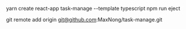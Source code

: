 
yarn create react-app task-manage --template typescript
npm run eject

git remote add origin git@github.com:MaxNong/task-manage.git

